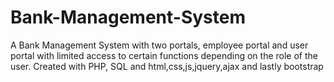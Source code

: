 # Bank-Management-System
A Bank Management System with two portals, employee portal and user portal with limited access to certain functions depending on the role of the user. Created with PHP, SQL and html,css,js,jquery,ajax and lastly bootstrap
